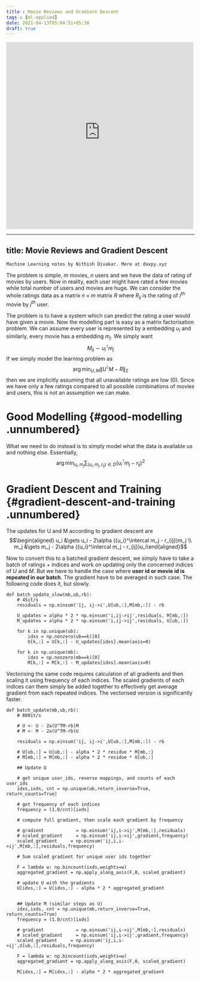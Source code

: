 ```yaml
---
title : Movie Reviews and Gradient Descent
tags : [ml-applied]
date: 2021-04-13T05:04:51+05:30
draft: true
---
```


<!--<embed src="{{site.dev-images}}/2021-04-13-014-movie-reviews-and-gradient-descent.pdf" width="500" height="500"  type="application/pdf" frameborder="0" allowfullscreen>-->
<embed src="https://daxpy-website.s3.ap-southeast-1.amazonaws.com/2021-04-13-014-movie-reviews-and-gradient-descent.pdf" width="500" height="500"  type="application/pdf" frameborder="0" allowfullscreen>

---
title: Movie Reviews and Gradient Descent
---

` Machine Learning notes by Nithish Divakar. More at daxpy.xyz `

The problem is simple, $m$ movies, $n$ users and we have the data of
rating of movies by users. Now in reality, each user might have rated a
few movies while total number of users and movies are huge. We can
consider the whole ratings data as a matrix $n\times m$ matrix $R$ where
$R_{ij}$ is the rating of $i^{th}$ movie by $j^{th}$ user.

The problem is to have a system which can predict the rating a user
would have given a movie. Now the modelling part is easy as a matrix
factorisation problem. We can assume every user is represented by a
embedding $u_i$ and similarly, every movie has a embedding $m_j$. We
simply want $$M_{ij}  \sim { u_i}^\intercal m_j$$ If we simply model the
learning problem as
$$\mathop{\mathrm{arg\,min}}_{U,M} \| {U}^\intercal M - R \|_2$$ then we
are implicitly assuming that all unavailable ratings are low (0). Since
we have only a few ratings compared to all possible combinations of
movies and users, this is not an assumption we can make.

Good Modelling {#good-modelling .unnumbered}
==============

What we need to do instead is to simply model what the data is available
us and nothing else. Essentially,
$$\mathop{\mathrm{arg\,min}}_{u_i,m_j}  \sum_{(u_i,m_j,r_{ij})\in D} \left({u_i}^\intercal m_j - r_{ij}\right)^2$$

Gradient Descent and Training {#gradient-descent-and-training .unnumbered}
=============================

The updates for U and M according to gradient descent are
$$\begin{aligned}
u_i &\gets u_i -  2\alpha ({u_i}^\intercal m_j  - r_{ij})m_j
\\
m_j &\gets m_j - 2\alpha ({u_i}^\intercal m_j  - r_{ij})u_i\end{aligned}$$

Now to convert this to a batched gradient descent, we simply have to
take a batch of ratings + indices and work on updating only the
concerned indices of $U$ and $M$. But we have to handle the case where
**user id or movie id is repeated in our batch**. The gradient have to
be averaged in such case. The following code does it, but slowly.

``` {.python language="Python"}
def batch_update_slow(mb,ub,rb):
    # 45it/s
    residuals = np.einsum('ij, ij->i',U[ub,:],M[mb,:]) - rb

    U_updates = alpha * 2 * np.einsum('i,ij->ij',residuals, M[mb,:])
    M_updates = alpha * 2 * np.einsum('i,ij->ij',residuals, U[ub,:])
    
    for k in np.unique(ub):
        idxs = np.nonzero(ub==k)[0]
        U[k,:] = U[k,:] - U_updates[idxs].mean(axis=0)
    
    for k in np.unique(mb):
        idxs = np.nonzero(mb==k)[0]
        M[k,:] = M[k,:] - M_updates[idxs].mean(axis=0)
```

Vectorising the same code requires calculation of all gradients and then
scaling it using frequency of each indices. The scaled gradients of each
indices can them simply be added together to effectively get average
gradient from each repeated indices. The vectorised version is
significantly faster.

``` {.python language="Python"}
def batch_update(mb,ub,rb):
    # 800it/s
    
    # U <- U - 2a(U^TM-rb)M
    # M <- M - 2a(U^TM-rb)U
    
    residuals = np.einsum('ij, ij->i',U[ub,:],M[mb,:]) - rb

    # U[ub,:] = U[ub,:] - alpha * 2 * residue * M[mb,:]
    # M[mb,:] = M[mb,:] - alpha * 2 * residue * U[ub,:]

    ## Update U
    
    # get unique user_ids, reverse mappings, and counts of each user_ids
    idxs,ixds, cnt = np.unique(ub,return_inverse=True, return_counts=True)
    
    # get frequency of each indices
    frequency = (1.0/cnt)[ixds]
    
    # compute full gradient, then scale each gradient by frequency 
    
    # gradient            = np.einsum('ij,i->ij',M[mb,:],residuals)
    # scaled_gradient     = np.einsum('ij,i->ij',gradient,frequency)
    scaled_gradient     = np.einsum('ij,i,i->ij',M[mb,:],residuals,frequency)
    
    # Sum scaled gradient for unique user ids together
    
    F = lambda w: np.bincount(ixds,weights=w)
    aggregated_gradient = np.apply_along_axis(F,0, scaled_gradient)
    
    # update U with the gradients
    U[idxs,:] = U[idxs,:] - alpha * 2 * aggregated_gradient
    
    
    ## Update M (similar steps as U)
    idxs,ixds, cnt = np.unique(mb,return_inverse=True, return_counts=True)
    frequency = (1.0/cnt)[ixds]
    
    # gradient            = np.einsum('ij,i->ij',M[mb,:],residuals)
    # scaled_gradient     = np.einsum('ij,i->ij',gradient,frequency)
    scaled_gradient     = np.einsum('ij,i,i->ij',U[ub,:],residuals,frequency)
    
    F = lambda w: np.bincount(ixds,weights=w)
    aggregated_gradient = np.apply_along_axis(F,0, scaled_gradient)
    
    M[idxs,:] = M[idxs,:] - alpha * 2 * aggregated_gradient
```


    